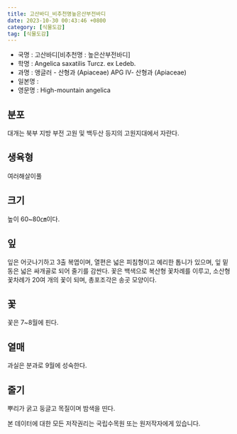 ```yaml
---
title: 고산바디_비추천명높은산부전바디
date: 2023-10-30 00:43:46 +0800
category: [식물도감]
tag: [식물도감]
---
```




- 국명 : 고산바디[비추천명 : 높은산부전바디]
- 학명 : Angelica saxatilis Turcz. ex Ledeb.
- 과명 : 앵글러 - 산형과 (Apiaceae) APG Ⅳ- 산형과 (Apiaceae)
- 일본명 : 
- 영문명 : High-mountain angelica


## 분포
대개는 북부 지방 부전 고원 및 백두산 등지의 고원지대에서 자란다.
## 생육형
여러해살이풀 
## 크기
높이 60~80㎝이다.
## 잎
잎은 어긋나기하고 3출 복엽이며, 열편은 넓은 피침형이고 예리한 톱니가 있으며, 잎 밑동은 넓은 싸개골로 되어 줄기를 감싼다. 꽃은 백색으로 복산형 꽃차례를 이루고, 소산형 꽃차례가 20여 개의 꽃이 되며, 총포조각은 송곳 모양이다.
## 꽃
꽃은 7~8월에 핀다.
## 열매
과실은 분과로 9월에 성숙한다.
## 줄기
뿌리가 굵고 둥글고 목질이며 밤색을 띤다.






본 데이터에 대한 모든 저작권리는 국립수목원 또는 원저작자에게 있습니다.
